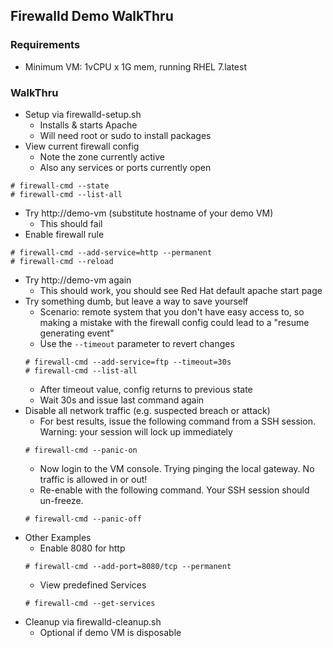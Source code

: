 ## Firewalld Demo WalkThru

### Requirements
* Minimum VM: 1vCPU x 1G mem, running RHEL 7.latest

### WalkThru
* Setup via firewalld-setup.sh
  * Installs & starts Apache
  * Will need root or sudo to install packages
* View current firewall config
  * Note the zone currently active
  * Also any services or ports currently open
```  
# firewall-cmd --state
# firewall-cmd --list-all
```
* Try http://demo-vm (substitute hostname of your demo VM)
  * This should fail
* Enable firewall rule
```
# firewall-cmd --add-service=http --permanent
# firewall-cmd --reload
```
* Try http://demo-vm again
  * This should work, you should see Red Hat default apache start page
* Try something dumb, but leave a way to save yourself
  * Scenario: remote system that you don't have easy access to, so making a mistake with the firewall config could lead to a "resume generating event"
  * Use the ```--timeout``` parameter to revert changes
  ```
  # firewall-cmd --add-service=ftp --timeout=30s
  # firewall-cmd --list-all
  ```
  * After timeout value, config returns to previous state
  * Wait 30s and issue last command again
* Disable all network traffic (e.g. suspected breach or attack)
  * For best results, issue the following command from a SSH session.  Warning: your session will lock up immediately
  ```
  # firewall-cmd --panic-on
  ```
  * Now login to the VM console.  Trying pinging the local gateway.  No traffic is allowed in or out!
  * Re-enable with the following command.  Your SSH session should un-freeze.
  ```
  # firewall-cmd --panic-off
  ```
* Other Examples
  * Enable 8080 for http
  ```
  # firewall-cmd --add-port=8080/tcp --permanent
  ```
  * View predefined Services
  ```
  # firewall-cmd --get-services
  ```
* Cleanup via firewalld-cleanup.sh
  * Optional if demo VM is disposable
